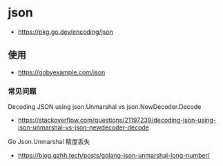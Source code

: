 # json
- https://pkg.go.dev/encoding/json

## 使用
- https://gobyexample.com/json

### 常见问题
Decoding JSON using json.Unmarshal vs json.NewDecoder.Decode
- https://stackoverflow.com/questions/21197239/decoding-json-using-json-unmarshal-vs-json-newdecoder-decode

Go Json.Unmarshal 精度丢失
- https://blog.gzhh.tech/posts/golang-json-unmarshal-long-number/
